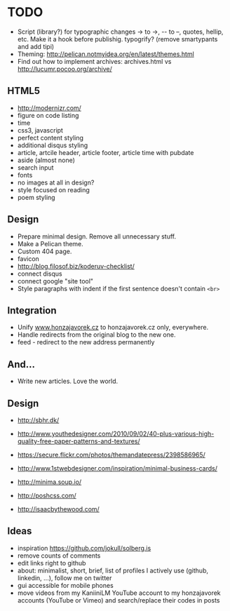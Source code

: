 # TODO

- Script (library?) for typographic changes -> to →, -- to –, quotes, hellip, etc. Make it a hook before publishig. typogrify? (remove smartypants and add tipi)
- Theming: http://pelican.notmyidea.org/en/latest/themes.html
- Find out how to implement archives: archives.html vs http://lucumr.pocoo.org/archive/

## HTML5
- http://modernizr.com/
- figure on code listing
- time
- css3, javascript
- perfect content styling
- additional disqus styling
- article, artcile header, article footer, article time with pubdate
- aside (almost none)
- search input
- fonts
- no images at all in design?
- style focused on reading
- poem styling

## Design
- Prepare minimal design. Remove all unnecessary stuff.
- Make a Pelican theme.
- Custom 404 page.
- favicon
- http://blog.filosof.biz/koderuv-checklist/
- connect disqus
- connect google "site tool"
- Style paragraphs with indent if the first sentence doesn't contain `<br>`

## Integration
- Unify www.honzajavorek.cz to honzajavorek.cz only, everywhere.
- Handle redirects from the original blog to the new one.
- feed - redirect to the new address permanently

## And...
- Write new articles. Love the world.

## Design

- http://sbhr.dk/
- http://www.youthedesigner.com/2010/09/02/40-plus-various-high-quality-free-paper-patterns-and-textures/
- https://secure.flickr.com/photos/themandatepress/2398586965/
- http://www.1stwebdesigner.com/inspiration/minimal-business-cards/

- http://minima.soup.io/
- http://poshcss.com/
- http://isaacbythewood.com/

## Ideas

- inspiration https://github.com/jokull/solberg.is
- remove counts of comments
- edit links right to github
- about: minimalist, short, brief, list of profiles I actively use (github, linkedin, ...), follow me on twitter
- gui accessible for mobile phones
- move videos from my KaniiniLM YouTube account to my honzajavorek accounts (YouTube or Vimeo) and search/replace their codes in posts

[pandoc]: http://johnmacfarlane.net/pandoc/